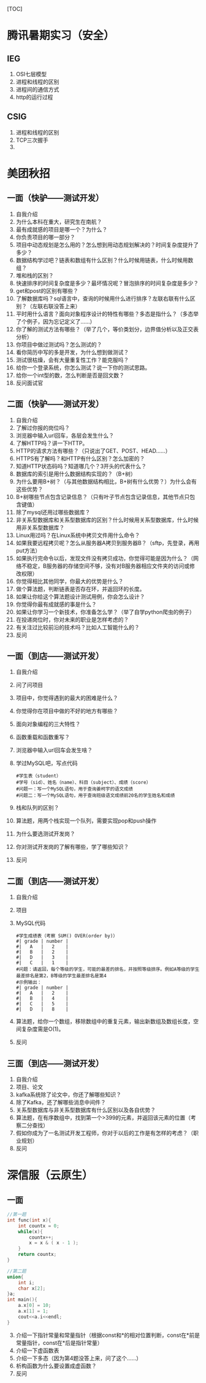 [TOC]

# 腾讯暑期实习（安全）

## IEG

1. OSI七层模型
2. 进程和线程的区别
3. 进程间的通信方式
4. http的运行过程

## CSIG

1. 进程和线程的区别
2. TCP三次握手
3. 



# 美团秋招

## 一面（快驴——测试开发）

1. 自我介绍
2. 为什么本科在重大，研究生在南航？
3. 最有成就感的项目是哪一个？为什么？
4. 你负责项目的哪一部分？
5. 项目中动态规划是怎么用的？怎么想到用动态规划解决的？时间复杂度提升了多少？
6. 数据结构学过吧？链表和数组有什么区别？什么时候用链表，什么时候用数组？
7. 堆和栈的区别？
8. 快速排序的时间复杂度是多少？最坏情况呢？冒泡排序的时间复杂度是多少？
9. get和post的区别有哪些？
10. 了解数据库吗？sql语言中，查询的时候用什么进行排序？左联右联有什么区别？（左联右联没答上来）
11. 平时用什么语言？面向对象程序设计的特性有哪些？多态是指什么？（多态举了个例子，因为忘记定义了……）
12. 你了解的测试方法有哪些？（举了几个，等价类划分，边界值分析以及正交表分析）
13. 你项目中做过测试吗？怎么测试的？
14. 看你简历中写的多是开发，为什么想到做测试？
15. 测试很枯燥，会有大量重复性工作？能克服吗？
16. 给你一个登录系统，你怎么测试？说一下你的测试思路。
17. 给你一个int型的数，怎么判断是否是回文数？
18. 反问面试官

## 二面（快驴——测试开发）

1. 自我介绍
2. 了解过你报的岗位吗？
3. 浏览器中输入url回车，各层会发生什么？
4. 了解HTTP吗？讲一下HTTP。
5. HTTP的请求方法有哪些？（只说出了GET、POST、HEAD……）
6. HTTPS有了解吗？和HTTP有什么区别？怎么加密的？
7. 知道HTTP状态码吗？知道哪几个？3开头的代表什么？
8. 数据库的索引是用什么数据结构实现的？（B+树）
9. 为什么要用B+树？（与其他数据结构相比，B+树有什么优势？）为什么会有这些优势？
10. B+树哪些节点包含记录信息？（只有叶子节点包含记录信息，其他节点只包含键值）
11. 除了mysql还用过哪些数据库？
12. 非关系型数据库和关系型数据库的区别？什么时候用关系型数据库，什么时候用非关系型数据库？
13. Linux用过吗？在Linux系统中拷贝文件用什么命令？
14. 如果我要远程拷贝呢？怎么从服务器A拷贝到服务器B？（sftp，先登录，再用put方法）
15. 如果执行完命令以后，发现文件没有拷贝成功，你觉得可能是因为什么？（网络不稳定，B服务器的存储空间不够，没有对B服务器相应文件夹的访问或修改权限）
16. 你觉得相比其他同学，你最大的优势是什么？
17. 做个算法题，判断链表是否存在环，并返回环的长度。
18. 如果让你给这个算法题设计测试用例，你会怎么设计？
19. 你觉得你最有成就感的事是什么？
20. 如果让你学习一个新技术，你准备怎么学？（举了自学python爬虫的例子）
21. 在投递岗位时，你对未来的职业是怎样考虑的？
22. 有关注过比较前沿的技术吗？比如人工智能什么的？
23. 反问

## 一面（到店——测试开发）

1. 自我介绍

2. 问了问项目

3. 项目中，你觉得遇到的最大的困难是什么？

4. 你觉得你在项目中做的不好的地方有哪些？

5. 面向对象编程的三大特性？

6. 函数重载和函数重写？

7. 浏览器中输入url回车会发生啥？

8. 学过MySQL吧，写点代码

   ```mysql
   #学生表（student）
   #学号（sid）、姓名（name）、科目（subject）、成绩（score）
   #问题一：写一个MySQL语句，用于查询姜柯宇的语文成绩
   #问题二：写一个MySQL语句，用于查询班级语文成绩前20名的学生姓名和成绩
   ```

9. 栈和队列的区别？

10. 算法题，用两个栈实现一个队列，需要实现pop和push操作

11. 为什么要选测试开发岗？

12. 你对测试开发岗的了解有哪些，学了哪些知识？

13. 反问

## 二面（到店——测试开发）

1. 自我介绍

2. 项目

3. MySQL代码

   ```mysql
   #学生成绩表（考察 SUM() OVER(order by)）
   #| grade | number |
   #|   A   |   2    |
   #|   B   |   2    |
   #|   D   |   3    |
   #|   C   |   1    |
   #问题：请返回，每个等级的学生，可能的最差的排名，并按照等级排序。例如A等级的学生最差排名是第2，B等级的学生最差排名是第4
   #示例输出：
   #| grade | number |
   #|   A   |   2    |
   #|   B   |   4    |
   #|   C   |   5    |
   #|   D   |   8    |
   ```

4. 算法题，给你一个数组，移除数组中的重复元素，输出新数组及数组长度，空间复杂度需是O(1)。

5. 反问

## 三面（到店——测试开发）

1. 自我介绍
2. 项目、论文
3. kafka系统除了论文中，你还了解哪些知识？
4. 除了Kafka，还了解哪些消息中间件？
5. 关系型数据库与非关系型数据库有什么区别以及各自优势？
6. 算法题，在有序数组中，找到第一个>399的元素，并返回该元素的位置（考察二分查找）
7. 假如你成为了一名测试开发工程师，你对于以后的工作是有怎样的考虑？（职业规划）
8. 反问

# 深信服（云原生）

## 一面

```C++
//第一题
int func(int x){
    int countx = 0;
    while(x){
        countx++;
        x = x & ( x - 1 );
    }
    return countx;
}

//第二题
union{
    int i;
    char x[2];
}a;
int main(){
    a.x[0] = 10;
    a.x[1] = 1;
    cout<<a.i<<endl;
}
```

3. 介绍一下指针常量和常量指针（根据const和\*的相对位置判断，const在\*前是常量指针，const在\*后是指针常量）
4. 介绍一下虚函数表
5. 介绍一下多态（因为第4题没答上来，问了这个……）
6. 析构函数为什么要设置成虚函数？
7. 反问
